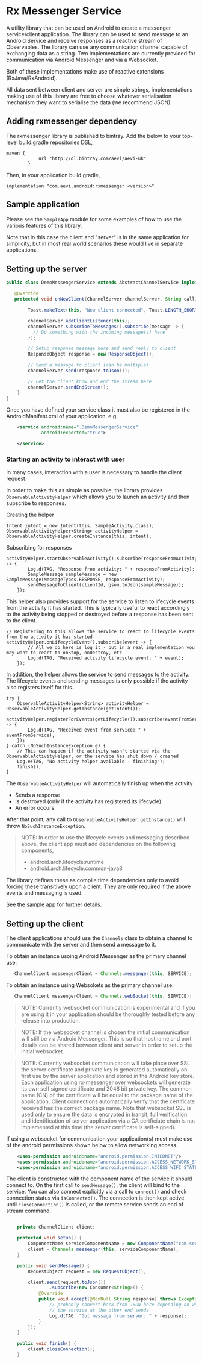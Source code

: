 # Rx Messenger Service

A utility library that can be used on Android to create a messenger service/client application. The library
can be used to send message to an Android Service and receive responses as a reactive stream of Observables.
The library can use any communication channel capable of exchanging data as a string. Two implementations are
currently provided for communication via Android Messenger and via a Websocket.

Both of these implementations make use of reactive extensions (RxJava/RxAndroid).

All data sent between client and server are simple strings, implementations making use of this library are free
to choose whatever serialisation mechanism they want to serialise the data (we recommend JSON).

## Adding rxmessenger dependency

The rxmessenger library is published to bintray. Add the below to your top-level build.gradle repositories DSL,
```
maven {
            url "http://dl.bintray.com/aevi/aevi-uk"
        }
```

Then, in your application build.gradle,

```
implementation "com.aevi.android:rxmessenger:<version>"
```

## Sample application

Please see the `SampleApp` module for some examples of how to use the various features of this library.

Note that in this case the client and "server" is in the same application for simplicity, but in most real world scenarios these
would live in separate applications.

## Setting up the server

```java
public class DemoMessengerService extends AbstractChannelService implements ChannelServer.ClientListener {

   @Override
   protected void onNewClient(ChannelServer channelServer, String callingPackageName) {

        Toast.makeText(this, "New client connected", Toast.LENGTH_SHORT).show();

        channelServer.addClientListener(this);
        channelServer.subscribeToMessages().subscribe(message -> {
          // Do something with the incoming message(s) here
        });

        // Setup response message here and send reply to client
        ResponseObject response = new ResponseObject();

        // Send a message to client (can be multiple)
        channelServer.send(response.toJson());

        // Let the client know and end the stream here
        channelServer.sendEndStream();
    }
}
```

Once you have defined your service class it must also be registered in the AndroidManifest.xml of your
application. e.g.

```xml
    <service android:name=".DemoMessengerService"
             android:exported="true">

    </service>
```

### Starting an activity to interact with user

In many cases, interaction with a user is necessary to handle the client request.

In order to make this as simple as possible, the library provides `ObservableActivityHelper` which allows you to launch an activity
and then subscribe to responses.

Creating the helper
```
Intent intent = new Intent(this, SampleActivity.class);
ObservableActivityHelper<String> activityHelper = ObservableActivityHelper.createInstance(this, intent);
```

Subscribing for responses
```
activityHelper.startObservableActivity().subscribe(responseFromActivity -> {
        Log.d(TAG, "Response from activity: " + responseFromActivity);
        SampleMessage sampleMessage = new SampleMessage(MessageTypes.RESPONSE, responseFromActivity);
        sendMessageToClient(clientId, gson.toJson(sampleMessage));
    });
```

This helper also provides support for the service to listen to lifecycle events from the activity it has started.
This is typically useful to react accordingly to the activity being stopped or destroyed before a response has been sent to the client.

```
// Registering to this allows the service to react to lifecycle events from the activity it has started
activityHelper.onLifecycleEvent().subscribe(event -> {
        // All we do here is log it - but in a real implementation you may want to react to onStop, onDestroy, etc
        Log.d(TAG, "Received activity lifecycle event: " + event);
    });
```

In addition, the helper allows the service to send messages to the activity.
The lifecycle events and sending messages is only possible if the activity also registers itself for this.

```
try {
    ObservableActivityHelper<String> activityHelper = ObservableActivityHelper.getInstance(getIntent());
    activityHelper.registerForEvents(getLifecycle()).subscribe(eventFromService -> {
        Log.d(TAG, "Received event from service: " + eventFromService);
    });
} catch (NoSuchInstanceException e) {
    // This can happen if the activity wasn't started via the ObservableActivityHelper, or the service has shut down / crashed
    Log.e(TAG, "No activity helper available - finishing");
    finish();
}
```

The `ObservableActivityHelper` will automatically finish up when the activity
- Sends a response
- Is destroyed (only if the activity has registered its lifecycle)
- An error occurs

After that point, any call to `ObservableActivityHelper.getInstance()` will throw `NoSuchInstanceException`.

> NOTE: In order to use the lifecycle events and messaging described above, the client app must add dependencies on the following components,
> - android.arch.lifecycle:runtime
> - android.arch.lifecycle:common-java8

The library defines these as compile time dependencies only to avoid forcing these transitively upon a client.
They are only required if the above events and messaging is used.

See the sample app for further details.

## Setting up the client

The client applications should use the `Channels` class to obtain a channel to communicate with the server and then send a message to it.

To obtain an instance usoing Android Messenger as the primary channel use:
```java
   ChannelClient messengerClient = Channels.messenger(this, SERVICE);
```

To obtain an instance using Websokets as the primary channel use:
```java
   ChannelClient messengerClient = Channels.webSocket(this, SERVICE);
```

> NOTE: Currently websocket communication is experimental and if you are using it in your application should be thoroughly tested before any release
into production.

> NOTE: If the websocket channel is chosen the initial communication will still be via Android Messenger. This is so that hostname and port
details can be shared between client and server in order to setup the initial websocket.

> NOTE: Currently websocket communication will take place over SSL the server certificate and private key is generated automatically on first use by the server application
and stored in the Android key store. Each application using rx-messenger over websockets will generate its own self signed certificate and 2048 bit private key. 
The common name (CN) of the certificate will be equal to the package name of the application. Client connections automatically verify that the certificate received has the 
correct package name. Note that websocket SSL is used only to ensure the data is encrypted in transit, full verification and identification of server application via a CA 
certficiate chain is not implemented at this time (the server certificate is self-signed). 

If using a websocket for communication your application(s) must make use of the android permissions shown below to allow networking access.

```xml
    <uses-permission android:name="android.permission.INTERNET"/>
    <uses-permission android:name="android.permission.ACCESS_NETWORK_STATE"/>
    <uses-permission android:name="android.permission.ACCESS_WIFI_STATE"/>
```


The client is constructed with the component name of the service it should connect to. On the first call to `sendMessage()`, the client will bind to the service.
You can also connect explicitly via a call to `connect()` and check connection status via `isConnected()`.
The connection is then kept active until `closeConnection()` is called, or the remote service sends an end of stream command.


```java

    private ChannelClient client;

    protected void setup() {
        ComponentName serviceComponentName = new ComponentName("com.server.package", "com.server.package.DemoMessengerService");
        client = Channels.messenger(this, serviceComponentName);
    }

    public void sendMessage() {
        RequestObject request = new RequestObject();

        client.send(request.toJson())
                .subscribe(new Consumer<String>() {
            @Override
            public void accept(@NonNull String response) throws Exception {
                // probably convert back from JSON here depending on what
                // the service at the other end sends
                Log.d(TAG, "Got message from server: " + response);
            }
        });
    }

    public void finish() {
        client.closeConnection();
    }

```

